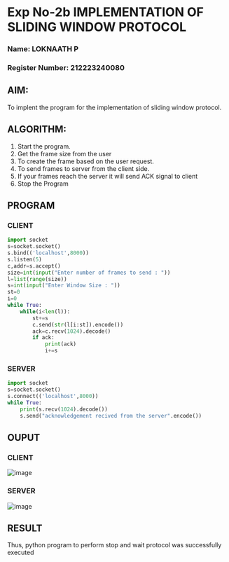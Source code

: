# Exp No-2b IMPLEMENTATION OF SLIDING WINDOW PROTOCOL
### Name: LOKNAATH P
### Register Number: 212223240080
## AIM:
To implent the program for the implementation of sliding window protocol.


## ALGORITHM:
1. Start the program.
2. Get the frame size from the user
3. To create the frame based on the user request.
4. To send frames to server from the client side.
5. If your frames reach the server it will send ACK signal to client
6. Stop the Program
   
## PROGRAM

### CLIENT
```python
import socket
s=socket.socket()
s.bind(('localhost',8000))
s.listen(5)
c,addr=s.accept()
size=int(input("Enter number of frames to send : "))
l=list(range(size))
s=int(input("Enter Window Size : "))
st=0
i=0
while True:
    while(i<len(l)):
        st+=s
        c.send(str(l[i:st]).encode())
        ack=c.recv(1024).decode()
        if ack:
            print(ack)
            i+=s
```
### SERVER
```python
import socket
s=socket.socket()
s.connect(('localhost',8000))
while True:
    print(s.recv(1024).decode())
    s.send("acknowledgement recived from the server".encode())
```





## OUPUT

### CLIENT
![image](https://github.com/Loknaath-sec/2b_SLIDING_WINDOW_PROTOCOL/assets/145742558/3f6047e1-9499-4c6a-8af7-879a6c7fab84)
### SERVER
![image](https://github.com/Loknaath-sec/2b_SLIDING_WINDOW_PROTOCOL/assets/145742558/7e63f072-1be1-4ddc-999b-3a06bc1df7ed)

## RESULT
Thus, python program to perform stop and wait protocol was successfully executed
